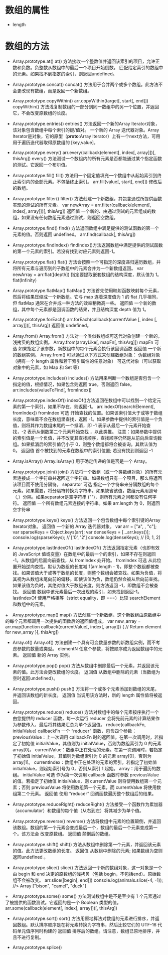 # 数组的属性
+ length

# 数组的方法
+ Array.prototype.at()
at() 方法接收一个整数值并返回该索引的项目，允许正数和负数。负整数从数组中的最后一个项目开始倒数。
匹配给定索引的数组中的元素。如果找不到指定的索引，则返回undefined。

+ Array.prototype.concat()
 concat() 方法用于合并两个或多个数组。此方法不会更改现有数组，而是返回一个新数组。

+ Array.prototype.copyWithin()
arr.copyWithin(target[, start[, end]])
copyWithin() 方法浅复制数组的一部分到同一数组中的另一个位置，并返回它，不会改变原数组的长度。

+ Array.prototype.entries()
entries() 方法返回一个新的Array Iterator对象，该对象包含数组中每个索引的键/值对。
一个新的 Array 迭代器对象。Array Iterator是对象，它的原型（__proto__:Array Iterator）上有一个next方法，可用用于遍历迭代器取得原数组的 [key,value]。

+ Array.prototype.every()
arr.every(callback(element[, index[, array]])[, thisArg])
every() 方法测试一个数组内的所有元素是否都能通过某个指定函数的测试。它返回一个布尔值。

+ Array.prototype.fill()
fill() 方法用一个固定值填充一个数组中从起始索引到终止索引内的全部元素。不包括终止索引。
arr.fill(value[, start[, end]])
修改后的数组。

+ Array.prototype.filter()
filter() 方法创建一个新数组，其包含通过所提供函数实现的测试的所有元素。 
var newArray = arr.filter(callback(element[, index[, array]])[, thisArg])
返回值
一个新的、由通过测试的元素组成的数组，如果没有任何数组元素通过测试，则返回空数组。

+ Array.prototype.find()
find() 方法返回数组中满足提供的测试函数的第一个元素的值。否则返回 undefined。
arr.find(callback[, thisArg])

+ Array.prototype.findIndex()
findIndex()方法返回数组中满足提供的测试函数的第一个元素的索引。若没有找到对应元素则返回-1。

+ Array.prototype.flat()
flat() 方法会按照一个可指定的深度递归遍历数组，并将所有元素与遍历到的子数组中的元素合并为一个新数组返回。
var newArray = arr.flat([depth])
指定要提取嵌套数组的结构深度，默认值为 1。
flat(Infinity)

+ Array.prototype.flatMap()
flatMap() 方法首先使用映射函数映射每个元素，然后将结果压缩成一个新数组。它与 map 连着深度值为 1 的 flat 几乎相同，但 flatMap 通常在合并成一种方法的效率稍微高一些。
返回值
 一个新的数组，其中每个元素都是回调函数的结果，并且结构深度 depth 值为 1。

+ Array.prototype.forEach()
arr.forEach(callback(currentValue [, index [, array]])[, thisArg])
返回值
undefined。

+ Array.from()
Array.from() 方法对一个类似数组或可迭代对象创建一个新的，浅拷贝的数组实例。
Array.from(arrayLike[, mapFn[, thisArg]])
mapFn 可选
如果指定了该参数，新数组中的每个元素会执行该回调函数
返回值
一个新的数组实例。
Array.from() 可以通过以下方式来创建数组对象：
伪数组对象（拥有一个 length 属性和若干索引属性的任意对象）
可迭代对象（可以获取对象中的元素，如 Map 和 Set 等）

+ Array.prototype.includes()
includes() 方法用来判断一个数组是否包含一个指定的值，根据情况，如果包含则返回 true，否则返回 false。
arr.includes(valueToFind[, fromIndex])


+ Array.prototype.indexOf()
indexOf()方法返回在数组中可以找到一个给定元素的第一个索引，如果不存在，则返回-1。
arr.indexOf(searchElement[, fromIndex])
fromIndex 可选
开始查找的位置。如果该索引值大于或等于数组长度，意味着不会在数组里查找，返回 -1。如果参数中提供的索引值是一个负值，则将其作为数组末尾的一个抵消，即 -1 表示从最后一个元素开始查找，-2 表示从倒数第二个元素开始查找 ，以此类推。 注意：如果参数中提供的索引值是一个负值，并不改变其查找顺序，查找顺序仍然是从前向后查询数组。如果抵消后的索引值仍小于 0，则整个数组都将会被查询。其默认值为 0。
返回值
首个被找到的元素在数组中的索引位置; 若没有找到则返回 -1

+ Array.isArray()
Array.isArray() 用于确定传递的值是否是一个 Array。

+ Array.prototype.join()
join() 方法将一个数组（或一个类数组对象）的所有元素连接成一个字符串并返回这个字符串。如果数组只有一个项目，那么将返回该项目而不使用分隔符。
separator 可选
指定一个字符串来分隔数组的每个元素。如果需要，将分隔符转换为字符串。如果缺省该值，数组元素用逗号（,）分隔。如果separator是空字符串 ("")，则所有元素之间都没有任何字符。
返回值
一个所有数组元素连接的字符串。如果 arr.length 为 0，则返回空字符串

+ Array.prototype.keys()
 keys() 方法返回一个包含数组中每个索引键的Array Iterator对象。
返回值 
一个新的 Array 迭代器对象。
var arr = ["a", , "c"];
var sparseKeys = Object.keys(arr);
var denseKeys = [...arr.keys()];
console.log(sparseKeys); // ['0', '2']
console.log(denseKeys);  // [0, 1, 2]

+ Array.prototype.lastIndexOf()
lastIndexOf() 方法返回指定元素（也即有效的 JavaScript 值或变量）在数组中的最后一个的索引，如果不存在则返回 -1。从数组的后面向前查找，从 fromIndex 处开始。
fromIndex 可选
从此位置开始逆向查找。默认为数组的长度减 1(arr.length - 1)，即整个数组都被查找。如果该值大于或等于数组的长度，则整个数组会被查找。如果为负值，将其视为从数组末尾向前的偏移。即使该值为负，数组仍然会被从后向前查找。如果该值为负时，其绝对值大于数组长度，则方法返回 -1，即数组不会被查找。
返回值
数组中该元素最后一次出现的索引，如未找到返回-1。
lastIndexOf 使用严格相等（strict equality，即 ===）比较 searchElement 和数组中的元素。

+　Array.prototype.map()
map() 方法创建一个新数组，这个新数组由原数组中的每个元素都调用一次提供的函数后的返回值组成。
var new_array = arr.map(function callback(currentValue[, index[, array]]) {
 // Return element for new_array 
}[, thisArg])

+ Array.of()
Array.of() 方法创建一个具有可变数量参数的新数组实例，而不考虑参数的数量或类型。
elementN
任意个参数，将按顺序成为返回数组中的元素。
返回值
新的 Array 实例。

+ Array.prototype.pop()
pop() 方法从数组中删除最后一个元素，并返回该元素的值。此方法会更改数组的长度。
返回值
从数组中删除的元素（当数组为空时返回undefined）。

+ Array.prototype.push()
push() 方法将一个或多个元素添加到数组的末尾，并返回该数组的新长度。
返回值
当调用该方法时，新的 length 属性值将被返回。

+ Array.prototype.reduce()
reduce() 方法对数组中的每个元素按序执行一个由您提供的 reducer 函数，每一次运行 reducer 会将先前元素的计算结果作为参数传入，最后将其结果汇总为单个返回值。
reduce(callbackFn, initialValue)
callbackFn
一个 “reducer” 函数，包含四个参数：
previousValue：上一次调用 callbackFn 时的返回值。在第一次调用时，若指定了初始值 initialValue，其值则为 initialValue，否则为数组索引为 0 的元素 array[0]。
currentValue：数组中正在处理的元素。在第一次调用时，若指定了初始值 initialValue，其值则为数组索引为 0 的元素 array[0]，否则为 array[1]。
currentIndex：数组中正在处理的元素的索引。若指定了初始值 initialValue，则起始索引号为 0，否则从索引 1 起始。
array：用于遍历的数组。
initialValue 可选
作为第一次调用 callback 函数时参数 previousValue 的值。若指定了初始值 initialValue，则 currentValue 则将使用数组第一个元素；否则 previousValue 将使用数组第一个元素，而 currentValue 将使用数组第二个元素。
返回值
使用 “reducer” 回调函数遍历整个数组后的结果。

+ Array.prototype.reduceRight()
reduceRight() 方法接受一个函数作为累加器（accumulator）和数组的每个值（从右到左）将其减少为单个值。

+ Array.prototype.reverse()
reverse() 方法将数组中元素的位置颠倒，并返回该数组。数组的第一个元素会变成最后一个，数组的最后一个元素变成第一个。该方法会
改变原数组。
返回值
颠倒后的数组。

+ Array.prototype.shift()
shift() 方法从数组中删除第一个元素，并返回该元素的值。此方法更改数组的长度。
返回值 
从数组中删除的元素; 如果数组为空则返回undefined 。 

+ Array.prototype.slice()
slice() 方法返回一个新的数组对象，这一对象是一个由 begin 和 end 决定的原数组的浅拷贝（包括 begin，不包括end）。原始数组不会被改变。
arr.slice([begin[, end]])
console.log(animals.slice(-4, -1));
//> Array ["bison", "camel", "duck"]

+　Array.prototype.some()
some() 方法测试数组中是不是至少有 1 个元素通过了被提供的函数测试。它返回的是一个 Boolean 类型的值。
arr.some(callback(element[, index[, array]])[, thisArg])

+ Array.prototype.sort()
sort() 方法用原地算法对数组的元素进行排序，并返回数组。默认排序顺序是在将元素转换为字符串，然后比较它们的 UTF-16 代码单元值序列时构建的
返回值
排序后的数组。请注意，数组已原地排序，并且不进行复制。

+ Array.prototype.splice()




